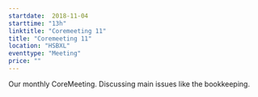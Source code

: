 ```yaml
---
startdate:  2018-11-04
starttime: "13h"
linktitle: "Coremeeting 11"
title: "Coremeeting 11"
location: "HSBXL"
eventtype: "Meeting"
price: ""
---
```


Our monthly CoreMeeting. Discussing main issues like the bookkeeping.